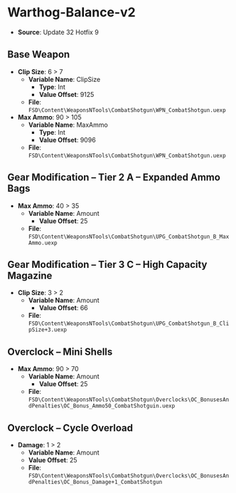 # Warthog-Balance-v2
* **Source**: Update 32 Hotfix 9

## Base Weapon
* **Clip Size**: 6 > 7
  * **Variable Name**: ClipSize
	*	**Type**: Int
	* **Value Offset**: 9125
  * **File**: `FSD\Content\WeaponsNTools\CombatShotgun\WPN_CombatShotgun.uexp`
* **Max Ammo**: 90 > 105
  * **Variable Name**: MaxAmmo
	*	**Type**: Int
	* **Value Offset**: 9096
  * **File**: `FSD\Content\WeaponsNTools\CombatShotgun\WPN_CombatShotgun.uexp`

## Gear Modification – Tier 2 A – Expanded Ammo Bags
* **Max Ammo**: 40 > 35
  * **Variable Name**: Amount
	* **Value Offset**: 25
  * **File**: `FSD\Content\WeaponsNTools\CombatShotgun\UPG_CombatShotgun_B_MaxAmmo.uexp`

## Gear Modification – Tier 3 C – High Capacity Magazine
* **Clip Size**: 3 > 2
  * **Variable Name**: Amount
	* **Value Offset**: 66
  * **File**: `FSD\Content\WeaponsNTools\CombatShotgun\UPG_CombatShotgun_B_ClipSize+3.uexp`

## Overclock – Mini Shells
* **Max Ammo**: 90 > 70
  * **Variable Name**: Amount
	* **Value Offset**: 25
  * **File**: `FSD\Content\WeaponsNTools\CombatShotgun\Overclocks\OC_BonusesAndPenalties\OC_Bonus_Ammo50_CombatShotguin.uexp`

## Overclock – Cycle Overload
* **Damage**: 1 > 2
  * **Variable Name**: Amount
  * **Value Offset**: 25
  * **File**: `FSD\Content\WeaponsNTools\CombatShotgun\Overclocks\OC_BonusesAndPenalties\OC_Bonus_Damage+1_CombatShotgun`

